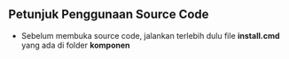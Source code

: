 ## Petunjuk Penggunaan Source Code

* Sebelum membuka source code, jalankan terlebih dulu file **install.cmd** yang ada di folder **komponen**